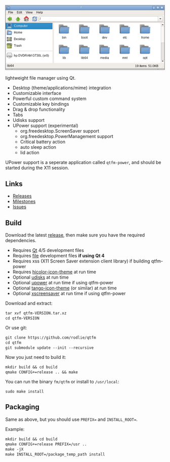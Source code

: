 ![screenshot](qtfm.png)

lightweight file manager using Qt.

 * Desktop (theme/applications/mime) integration
 * Customizable interface
 * Powerful custom command system
 * Customizable key bindings
 * Drag & drop functionality
 * Tabs
 * Udisks support
 * UPower support (experimental)
   * org.freedesktop.ScreenSaver support
   * org.freedesktop.PowerManagement support
   * Critical battery action
   * auto sleep action
   * lid action
   
UPower support is a seperate application called ``qtfm-power``, and should be started during the X11 session.

## Links

 * [Releases](https://github.com/rodlie/qtfm/releases)
 * [Milestones](https://github.com/rodlie/qtfm/milestones)
 * [Issues](https://github.com/rodlie/qtfm/issues)
 
## Build

Download the latest [release](https://github.com/rodlie/qtfm/releases), then make sure you have the required dependencies.

* Requires [Qt](http://qt.io) 4/5 development files
* Requires [file](http://darwinsys.com/file/) development files **if using Qt 4**
* Requires xss (X11 Screen Saver extension client library) if building qtfm-power
* Requires [hicolor-icon-theme](https://www.freedesktop.org/wiki/Software/icon-theme/) at run time
* Optional [udisks](https://www.freedesktop.org/wiki/Software/udisks/) at run time
* Optional [upower](https://upower.freedesktop.org/) at run time if using qtfm-power
* Optional [tango-icon-theme](http://tango.freedesktop.org) (or similar) at run time
* Optional [xscreensaver](https://www.jwz.org/xscreensaver/) at run time if using qtfm-power

Download and extract:
```
tar xvf qtfm-VERSION.tar.xz
cd qtfm-VERSION
```

Or use git:
```
git clone https://github.com/rodlie/qtfm
cd qtfm
git submodule update --init --recursive
```

Now you just need to build it:
```
mkdir build && cd build
qmake CONFIG+=release .. && make
```
You can run the binary ``fm/qtfm`` or install to ``/usr/local``:
```
sudo make install
```

## Packaging

Same as above, but you should use ``PREFIX=`` and ``INSTALL_ROOT=``.

Example:

```
mkdir build && cd build
qmake CONFIG+=release PREFIX=/usr ..
make -jX
make INSTALL_ROOT=/package_temp_path install
```
